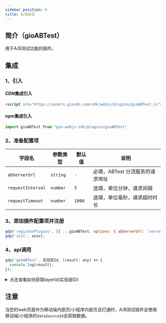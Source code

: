 ```yaml
---
sidebar_position: 6
title: A/B测试
---
```


## 简介（gioABTest）

用于A/B测试功能的插件。

## 集成

### 1、引入

#### CDN集成引入

```html
<script src="https://assets.giocdn.com/sdk/webjs/plugins/gioABTest.js"></script>
```

#### npm集成引入

```js
import gioABTest from "gio-webjs-sdk/plugins/gioABTest"
```

### 2、准备配置项

| **字段名**        | **参数类型** | **默认值** | **说明**                        |
| ----------------- | ------------ | ---------- | ------------------------------- |
| `abServerUrl`     | `string`     | `-`        | 必填，ABTest 分流服务的请求地址 |
| `requestInterval` | `number`     | `5`        | 选填，单位分钟，请求间隔        |
| `requestTimeout`  | `number`     | `1000`     | 选填，单位毫秒，请求超时时长    |

### 3、添加插件配置项并注册

```js
gdp('registerPlugins', [{ ...gioABTest, options: { abServerUrl: 'server url' }}]);
gdp('init', xxxx);
```

### 4、api调用

```js
gdp('getABTest', 实验层Id, (result: any) => {
  console.log(result);
});
```

<details>
  <summary>点击查看如何获取layerId(实验层ID)</summary>

  <ImageLoader path="img/common/get_abtesting_layer_id" />

</details>

## 注意

当您的web页面作为移动端内嵌页/小程序内嵌页且打通时，A/B测试插件会使用移动端/小程序的`dataSourceId`去获取数据。
